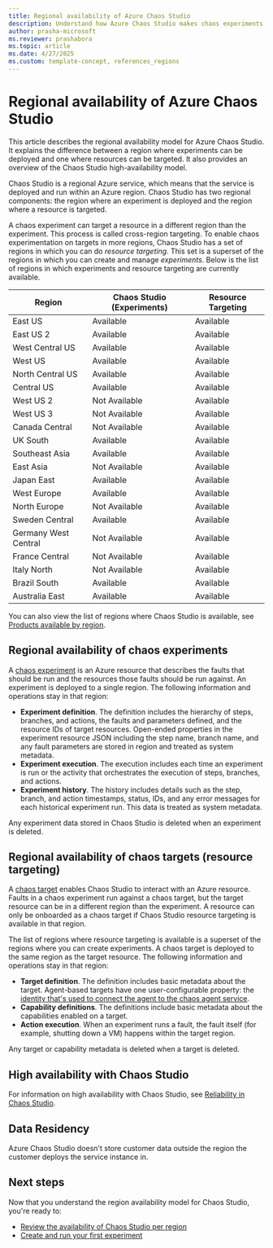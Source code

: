 ```yaml
---
title: Regional availability of Azure Chaos Studio
description: Understand how Azure Chaos Studio makes chaos experiments and chaos targets available in Azure regions.
author: prasha-microsoft 
ms.reviewer: prashabora
ms.topic: article
ms.date: 4/27/2025
ms.custom: template-concept, references_regions
---
```


# Regional availability of Azure Chaos Studio

This article describes the regional availability model for Azure Chaos Studio. It explains the difference between a region where experiments can be deployed and one where resources can be targeted. It also provides an overview of the Chaos Studio high-availability model.

Chaos Studio is a regional Azure service, which means that the service is deployed and run within an Azure region. Chaos Studio has two regional components: the region where an experiment is deployed and the region where a resource is targeted.

A chaos experiment can target a resource in a different region than the experiment. This process is called cross-region targeting. To enable chaos experimentation on targets in more regions, Chaos Studio has a set of regions in which you can do *resource targeting*. This set is a superset of the regions in which you can create and manage *experiments*. Below is the list of regions in which experiments and resource targeting are currently available.
 
| Region | Chaos Studio (Experiments) | Resource Targeting |
|--|--|--|
| East US | Available | Available |
| East US 2 | Available | Available |
| West Central US | Available  | Available |
| West US | Available  | Available |
| North Central US | Available  | Available |
| Central US | Available  | Available |
| West US 2 | Not Available  | Available |
| West US 3 | Not Available  | Available |
| Canada Central | Not Available  | Available |
| UK South | Available  | Available |
| Southeast Asia | Available  | Available |
| East Asia | Not Available  | Available |
| Japan East | Available  | Available |
| West Europe | Available  | Available |
| North Europe | Not Available  | Available |
| Sweden Central | Available  | Available |
| Germany West Central | Not Available  | Available |
| France Central | Not Available  | Available |
|Italy North | Not Available  | Available |
| Brazil South | Available  | Available |
| Australia East | Available  | Available |
 
You can also view the list of regions where Chaos Studio is available, see [Products available by region](https://azure.microsoft.com/global-infrastructure/services/?products=chaos-studio).

## Regional availability of chaos experiments
A [chaos experiment](chaos-studio-chaos-experiments.md) is an Azure resource that describes the faults that should be run and the resources those faults should be run against. An experiment is deployed to a single region. The following information and operations stay in that region:

* **Experiment definition**. The definition includes the hierarchy of steps, branches, and actions, the faults and parameters defined, and the resource IDs of target resources. Open-ended properties in the experiment resource JSON including the step name, branch name, and any fault parameters are stored in region and treated as system metadata.
* **Experiment execution**. The execution includes each time an experiment is run or the activity that orchestrates the execution of steps, branches, and actions.
* **Experiment history**. The history includes details such as the step, branch, and action timestamps, status, IDs, and any error messages for each historical experiment run. This data is treated as system metadata.

Any experiment data stored in Chaos Studio is deleted when an experiment is deleted.

## Regional availability of chaos targets (resource targeting)
A [chaos target](chaos-studio-targets-capabilities.md) enables Chaos Studio to interact with an Azure resource. Faults in a chaos experiment run against a chaos target, but the target resource can be in a different region than the experiment. A resource can only be onboarded as a chaos target if Chaos Studio resource targeting is available in that region.

The list of regions where resource targeting is available is a superset of the regions where you can create experiments. A chaos target is deployed to the same region as the target resource. The following information and operations stay in that region:

* **Target definition**. The definition includes basic metadata about the target. Agent-based targets have one user-configurable property: the [identity that's used to connect the agent to the chaos agent service](chaos-studio-permissions-security.md#agent-authentication).
* **Capability definitions**. The definitions include basic metadata about the capabilities enabled on a target.
* **Action execution**. When an experiment runs a fault, the fault itself (for example, shutting down a VM) happens within the target region.

Any target or capability metadata is deleted when a target is deleted.

## High availability with Chaos Studio

For information on high availability with Chaos Studio, see [Reliability in Chaos Studio](/azure/reliability/reliability-chaos-studio).

## Data Residency
Azure Chaos Studio doesn't store customer data outside the region the customer deploys the service instance in.

## Next steps
Now that you understand the region availability model for Chaos Studio, you're ready to:
- [Review the availability of Chaos Studio per region](https://azure.microsoft.com/global-infrastructure/services/?products=chaos-studio)
- [Create and run your first experiment](chaos-studio-tutorial-service-direct-portal.md)
